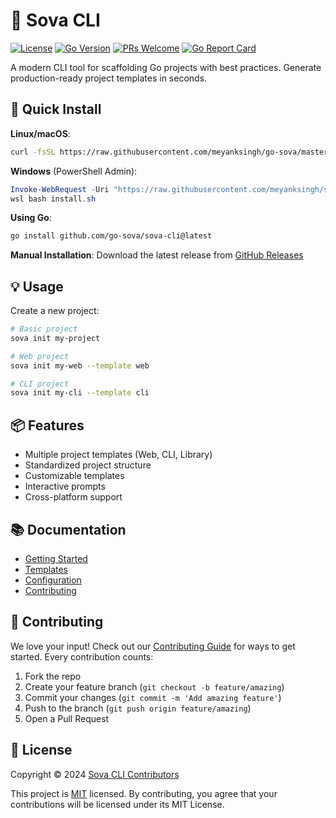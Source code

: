 # 🚀 Sova CLI

[![License](https://img.shields.io/badge/license-MIT-blue.svg)](LICENSE)
[![Go Version](https://img.shields.io/badge/go-%3E%3D1.21-blue)](https://golang.org/dl/)
[![PRs Welcome](https://img.shields.io/badge/PRs-welcome-brightgreen.svg)](CONTRIBUTING.md)
[![Go Report Card](https://goreportcard.com/badge/github.com/go-sova/sova-cli)](https://goreportcard.com/report/github.com/go-sova/sova-cli)

A modern CLI tool for scaffolding Go projects with best practices. Generate production-ready project templates in seconds.

## 🚀 Quick Install

**Linux/macOS**:
```bash
curl -fsSL https://raw.githubusercontent.com/meyanksingh/go-sova/master/scripts/install.sh | bash
```

**Windows** (PowerShell Admin):
```powershell
Invoke-WebRequest -Uri "https://raw.githubusercontent.com/meyanksingh/sova-cli/meyank/InstallFix/scripts/install.sh" -OutFile "install.sh"
wsl bash install.sh
```

**Using Go**:
```bash
go install github.com/go-sova/sova-cli@latest
```

**Manual Installation**:
Download the latest release from [GitHub Releases](https://github.com/go-sova/sova-cli/releases/latest)

## 💡 Usage

Create a new project:
```bash
# Basic project
sova init my-project

# Web project
sova init my-web --template web

# CLI project
sova init my-cli --template cli
```

## 📦 Features

- Multiple project templates (Web, CLI, Library)
- Standardized project structure
- Customizable templates
- Interactive prompts
- Cross-platform support

## 📚 Documentation

- [Getting Started](https://github.com/go-sova/sova-cli/wiki/getting-started)
- [Templates](https://github.com/go-sova/sova-cli/wiki/templates)
- [Configuration](https://github.com/go-sova/sova-cli/wiki/configuration)
- [Contributing](CONTRIBUTING.md)

## 🤝 Contributing

We love your input! Check out our [Contributing Guide](CONTRIBUTING.md) for ways to get started. Every contribution counts:

1. Fork the repo
2. Create your feature branch (`git checkout -b feature/amazing`)
3. Commit your changes (`git commit -m 'Add amazing feature'`)
4. Push to the branch (`git push origin feature/amazing`)
5. Open a Pull Request

## 📝 License

Copyright © 2024 [Sova CLI Contributors](https://github.com/go-sova/sova-cli/graphs/contributors)

This project is [MIT](LICENSE) licensed. By contributing, you agree that your contributions will be licensed under its MIT License. 